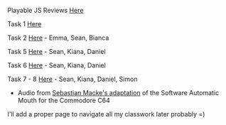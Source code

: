 Playable JS Reviews [Here](https://seanhub-13.github.io/CART-263/cart263-review/index.html)

Task 1 [Here](https://seanhub-13.github.io/CART-263/cart263-task_1/CART263-TASK-1)

Task 2 [Here](https://seanhub-13.github.io/CART-263/cart263-task-2/CART263-TASK-2) - Emma, Sean, Bianca

Task 5 [Here](https://seanhub-13.github.io/CART-263/cart263-task-5/index.html) - Sean, Kiana, Daniel

Task 6 [Here](https://seanhub-13.github.io/CART-263/cart263-task-6/mashup.html) - Sean, Kiana, Daniel

Task 7 - 8 [Here](https://seanhub-13.github.io/CART-263/cart263-task-7-8/) - Sean, Kiana, Daniel, Simon
- Audio from [Sebastian Macke's adaptation](https://simulationcorner.net/SAM/sing.wav) of the Software Automatic Mouth for the Commodore C64

I'll add a proper page to navigate all my classwork later probably =)
